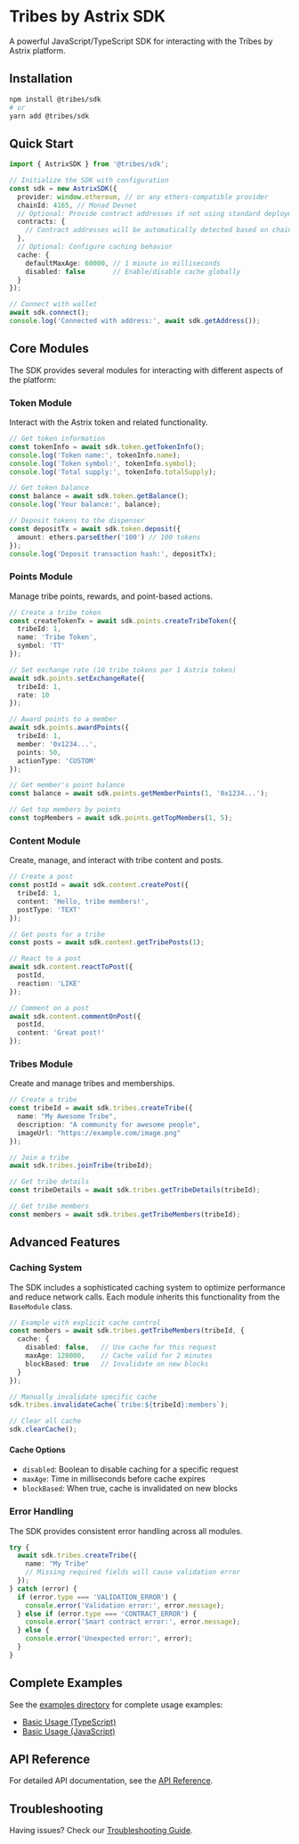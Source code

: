 # Tribes by Astrix SDK

A powerful JavaScript/TypeScript SDK for interacting with the Tribes by Astrix platform.

## Installation

```bash
npm install @tribes/sdk
# or
yarn add @tribes/sdk
```

## Quick Start

```typescript
import { AstrixSDK } from '@tribes/sdk';

// Initialize the SDK with configuration
const sdk = new AstrixSDK({
  provider: window.ethereum, // or any ethers-compatible provider
  chainId: 4165, // Monad Devnet
  // Optional: Provide contract addresses if not using standard deployment
  contracts: {
    // Contract addresses will be automatically detected based on chainId if not provided
  },
  // Optional: Configure caching behavior
  cache: {
    defaultMaxAge: 60000, // 1 minute in milliseconds
    disabled: false       // Enable/disable cache globally
  }
});

// Connect with wallet
await sdk.connect();
console.log('Connected with address:', await sdk.getAddress());
```

## Core Modules

The SDK provides several modules for interacting with different aspects of the platform:

### Token Module

Interact with the Astrix token and related functionality.

```typescript
// Get token information
const tokenInfo = await sdk.token.getTokenInfo();
console.log('Token name:', tokenInfo.name);
console.log('Token symbol:', tokenInfo.symbol);
console.log('Total supply:', tokenInfo.totalSupply);

// Get token balance
const balance = await sdk.token.getBalance();
console.log('Your balance:', balance);

// Deposit tokens to the dispenser
const depositTx = await sdk.token.deposit({ 
  amount: ethers.parseEther('100') // 100 tokens
});
console.log('Deposit transaction hash:', depositTx);
```

### Points Module

Manage tribe points, rewards, and point-based actions.

```typescript
// Create a tribe token
const createTokenTx = await sdk.points.createTribeToken({
  tribeId: 1,
  name: 'Tribe Token',
  symbol: 'TT'
});

// Set exchange rate (10 tribe tokens per 1 Astrix token)
await sdk.points.setExchangeRate({
  tribeId: 1,
  rate: 10
});

// Award points to a member
await sdk.points.awardPoints({
  tribeId: 1,
  member: '0x1234...',
  points: 50,
  actionType: 'CUSTOM'
});

// Get member's point balance
const balance = await sdk.points.getMemberPoints(1, '0x1234...');

// Get top members by points
const topMembers = await sdk.points.getTopMembers(1, 5);
```

### Content Module

Create, manage, and interact with tribe content and posts.

```typescript
// Create a post
const postId = await sdk.content.createPost({
  tribeId: 1,
  content: 'Hello, tribe members!',
  postType: 'TEXT'
});

// Get posts for a tribe
const posts = await sdk.content.getTribePosts(1);

// React to a post
await sdk.content.reactToPost({
  postId,
  reaction: 'LIKE'
});

// Comment on a post
await sdk.content.commentOnPost({
  postId,
  content: 'Great post!'
});
```

### Tribes Module

Create and manage tribes and memberships.

```typescript
// Create a tribe
const tribeId = await sdk.tribes.createTribe({
  name: "My Awesome Tribe",
  description: "A community for awesome people",
  imageUrl: "https://example.com/image.png"
});

// Join a tribe
await sdk.tribes.joinTribe(tribeId);

// Get tribe details
const tribeDetails = await sdk.tribes.getTribeDetails(tribeId);

// Get tribe members
const members = await sdk.tribes.getTribeMembers(tribeId);
```

## Advanced Features

### Caching System

The SDK includes a sophisticated caching system to optimize performance and reduce network calls. Each module inherits this functionality from the `BaseModule` class.

```typescript
// Example with explicit cache control
const members = await sdk.tribes.getTribeMembers(tribeId, {
  cache: {
    disabled: false,   // Use cache for this request
    maxAge: 120000,    // Cache valid for 2 minutes
    blockBased: true   // Invalidate on new blocks
  }
});

// Manually invalidate specific cache
sdk.tribes.invalidateCache(`tribe:${tribeId}:members`);

// Clear all cache
sdk.clearCache();
```

#### Cache Options

- `disabled`: Boolean to disable caching for a specific request
- `maxAge`: Time in milliseconds before cache expires
- `blockBased`: When true, cache is invalidated on new blocks

### Error Handling

The SDK provides consistent error handling across all modules.

```typescript
try {
  await sdk.tribes.createTribe({
    name: "My Tribe"
    // Missing required fields will cause validation error
  });
} catch (error) {
  if (error.type === 'VALIDATION_ERROR') {
    console.error('Validation error:', error.message);
  } else if (error.type === 'CONTRACT_ERROR') {
    console.error('Smart contract error:', error.message);
  } else {
    console.error('Unexpected error:', error);
  }
}
```

## Complete Examples

See the [examples directory](./examples) for complete usage examples:
- [Basic Usage (TypeScript)](./examples/basic-usage.ts)
- [Basic Usage (JavaScript)](./examples/basic-usage.js)

## API Reference

For detailed API documentation, see the [API Reference](./docs/API.md).

## Troubleshooting

Having issues? Check our [Troubleshooting Guide](./docs/guides/troubleshooting.md). 